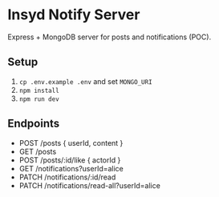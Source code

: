 # Insyd Notify Server

Express + MongoDB server for posts and notifications (POC).

## Setup
1) `cp .env.example .env` and set `MONGO_URI`
2) `npm install`
3) `npm run dev`

## Endpoints
- POST /posts               { userId, content }
- GET  /posts
- POST /posts/:id/like      { actorId }
- GET  /notifications?userId=alice
- PATCH /notifications/:id/read
- PATCH /notifications/read-all?userId=alice